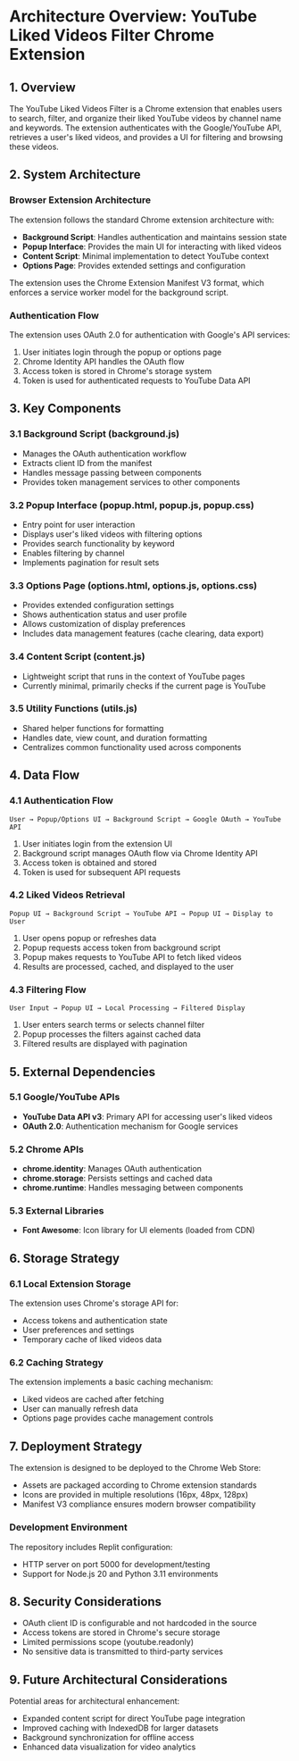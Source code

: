 # Architecture Overview: YouTube Liked Videos Filter Chrome Extension

## 1. Overview

The YouTube Liked Videos Filter is a Chrome extension that enables users to search, filter, and organize their liked YouTube videos by channel name and keywords. The extension authenticates with the Google/YouTube API, retrieves a user's liked videos, and provides a UI for filtering and browsing these videos.

## 2. System Architecture

### Browser Extension Architecture

The extension follows the standard Chrome extension architecture with:

- **Background Script**: Handles authentication and maintains session state
- **Popup Interface**: Provides the main UI for interacting with liked videos
- **Content Script**: Minimal implementation to detect YouTube context
- **Options Page**: Provides extended settings and configuration

The extension uses the Chrome Extension Manifest V3 format, which enforces a service worker model for the background script.

### Authentication Flow

The extension uses OAuth 2.0 for authentication with Google's API services:

1. User initiates login through the popup or options page
2. Chrome Identity API handles the OAuth flow
3. Access token is stored in Chrome's storage system
4. Token is used for authenticated requests to YouTube Data API

## 3. Key Components

### 3.1 Background Script (background.js)

- Manages the OAuth authentication workflow
- Extracts client ID from the manifest
- Handles message passing between components
- Provides token management services to other components

### 3.2 Popup Interface (popup.html, popup.js, popup.css)

- Entry point for user interaction
- Displays user's liked videos with filtering options
- Provides search functionality by keyword
- Enables filtering by channel
- Implements pagination for result sets

### 3.3 Options Page (options.html, options.js, options.css)

- Provides extended configuration settings
- Shows authentication status and user profile
- Allows customization of display preferences
- Includes data management features (cache clearing, data export)

### 3.4 Content Script (content.js)

- Lightweight script that runs in the context of YouTube pages
- Currently minimal, primarily checks if the current page is YouTube

### 3.5 Utility Functions (utils.js)

- Shared helper functions for formatting
- Handles date, view count, and duration formatting
- Centralizes common functionality used across components

## 4. Data Flow

### 4.1 Authentication Flow

```
User → Popup/Options UI → Background Script → Google OAuth → YouTube API
```

1. User initiates login from the extension UI
2. Background script manages OAuth flow via Chrome Identity API
3. Access token is obtained and stored
4. Token is used for subsequent API requests

### 4.2 Liked Videos Retrieval

```
Popup UI → Background Script → YouTube API → Popup UI → Display to User
```

1. User opens popup or refreshes data
2. Popup requests access token from background script
3. Popup makes requests to YouTube API to fetch liked videos
4. Results are processed, cached, and displayed to the user

### 4.3 Filtering Flow

```
User Input → Popup UI → Local Processing → Filtered Display
```

1. User enters search terms or selects channel filter
2. Popup processes the filters against cached data
3. Filtered results are displayed with pagination

## 5. External Dependencies

### 5.1 Google/YouTube APIs

- **YouTube Data API v3**: Primary API for accessing user's liked videos
- **OAuth 2.0**: Authentication mechanism for Google services

### 5.2 Chrome APIs

- **chrome.identity**: Manages OAuth authentication
- **chrome.storage**: Persists settings and cached data
- **chrome.runtime**: Handles messaging between components

### 5.3 External Libraries

- **Font Awesome**: Icon library for UI elements (loaded from CDN)

## 6. Storage Strategy

### 6.1 Local Extension Storage

The extension uses Chrome's storage API for:

- Access tokens and authentication state
- User preferences and settings
- Temporary cache of liked videos data

### 6.2 Caching Strategy

The extension implements a basic caching mechanism:

- Liked videos are cached after fetching
- User can manually refresh data
- Options page provides cache management controls

## 7. Deployment Strategy

The extension is designed to be deployed to the Chrome Web Store:

- Assets are packaged according to Chrome extension standards
- Icons are provided in multiple resolutions (16px, 48px, 128px)
- Manifest V3 compliance ensures modern browser compatibility

### Development Environment

The repository includes Replit configuration:
- HTTP server on port 5000 for development/testing
- Support for Node.js 20 and Python 3.11 environments

## 8. Security Considerations

- OAuth client ID is configurable and not hardcoded in the source
- Access tokens are stored in Chrome's secure storage
- Limited permissions scope (youtube.readonly)
- No sensitive data is transmitted to third-party services

## 9. Future Architectural Considerations

Potential areas for architectural enhancement:

- Expanded content script for direct YouTube page integration
- Improved caching with IndexedDB for larger datasets
- Background synchronization for offline access
- Enhanced data visualization for video analytics